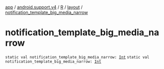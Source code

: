 [app](../../../index.md) / [android.support.v4](../../index.md) / [R](../index.md) / [layout](index.md) / [notification_template_big_media_narrow](.)

# notification_template_big_media_narrow

`static val notification_template_big_media_narrow: `[`Int`](https://kotlinlang.org/api/latest/jvm/stdlib/kotlin/-int/index.html)
`static val notification_template_big_media_narrow: `[`Int`](https://kotlinlang.org/api/latest/jvm/stdlib/kotlin/-int/index.html)
